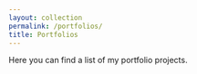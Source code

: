 ```yaml
---
layout: collection
permalink: /portfolios/
title: Portfolios
---
```


Here you can find a list of my portfolio projects.